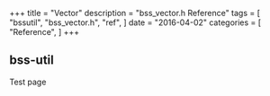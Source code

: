 +++
title = "Vector"
description = "bss_vector.h Reference"
tags = [
    "bssutil",
    "bss_vector.h",
    "ref",
]
date = "2016-04-02"
categories = [
    "Reference",
]
+++

## bss-util

Test page